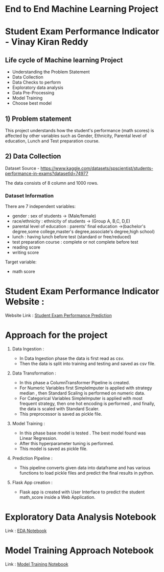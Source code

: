 # End to End Machine Learning Project

# Student Exam Performance Indicator - Vinay Kiran Reddy
## Life cycle of Machine learning Project
* Understanding the Problem Statement
* Data Collection
* Data Checks to perform
* Exploratory data analysis
* Data Pre-Processing
* Model Training
* Choose best model

## 1) Problem statement
This project understands how the student's performance (math scores) is affected by other variables such as Gender, Ethnicity, Parental level of education, Lunch and Test preparation course.

## 2) Data Collection
Dataset Source - https://www.kaggle.com/datasets/spscientist/students-performance-in-exams?datasetId=74977

The data consists of 8 column and 1000 rows.

### Dataset Information

There are 7 independent variables:

* gender : sex of students -> (Male/female)
* race/ethnicity : ethnicity of students -> (Group A, B,C, D,E)
* parental level of education : parents' final education ->(bachelor's degree,some college,master's degree,associate's degree,high school)
* lunch : having lunch before test (standard or free/reduced)
* test preparation course : complete or not complete before test
* reading score
* writing score

Target variable:
* math score

# Student Exam Performance Indicator Website :

Website Link : [Student Exam Performance Prediction](http://127.0.0.1:5000/predictdata)

# Approach for the project 

1. Data Ingestion : 
    * In Data Ingestion phase the data is first read as csv. 
    * Then the data is split into training and testing and saved as csv file.

2. Data Transformation : 
    * In this phase a ColumnTransformer Pipeline is created.
    * For Numeric Variables first SimpleImputer is applied with strategy median , then Standard Scaling is performed on numeric data.
    * For Categorical Variables SimpleImputer is applied with most frequent strategy, then one hot encoding is performed , and finally, the data is scaled with Standard Scaler.
    * This preprocessor is saved as pickle file.

3. Model Training : 
    * In this phase base model is tested . The best model found was Linear Regression.
    * After this hyperparameter tuning is performed.
    * This model is saved as pickle file.

4. Prediction Pipeline : 
    * This pipeline converts given data into dataframe and has various functions to load pickle files and predict the final results in python.

5. Flask App creation : 
    * Flask app is created with User Interface to predict the student math_score inside a Web Application.

# Exploratory Data Analysis Notebook

Link : [EDA Notebook](notebook/1_EDA_STUDENT_PERFORMANCE.ipynb)

# Model Training Approach Notebook

Link : [Model Training Notebook](notebook/2_MODEL_TRAINING.ipynb)

